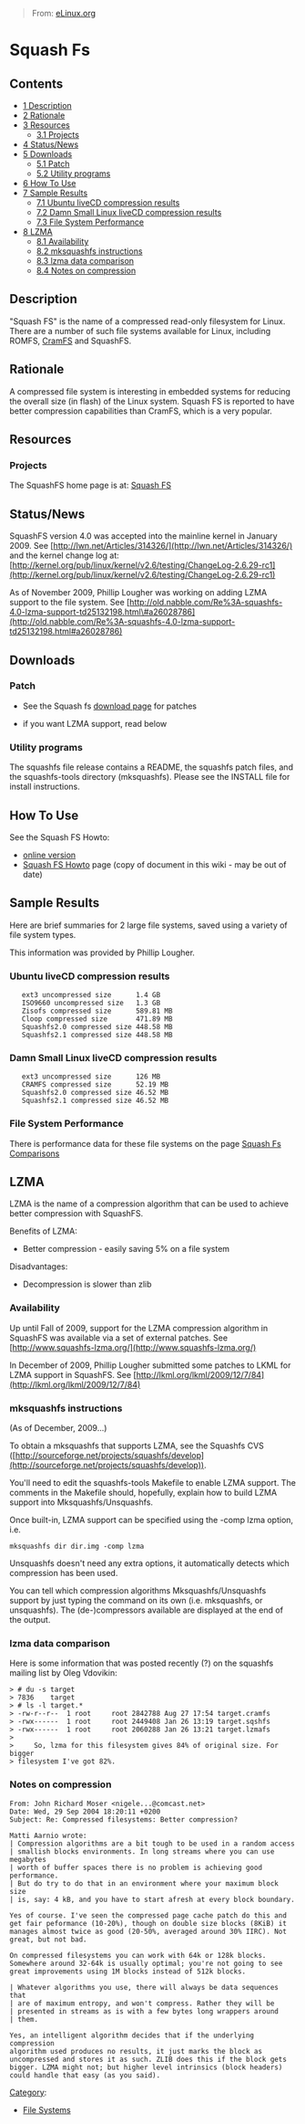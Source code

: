 > From: [eLinux.org](http://eLinux.org/Squash_Fs "http://eLinux.org/Squash_Fs")


# Squash Fs



## Contents

-   [1 Description](#description)
-   [2 Rationale](#rationale)
-   [3 Resources](#resources)
    -   [3.1 Projects](#projects)
-   [4 Status/News](#status-news)
-   [5 Downloads](#downloads)
    -   [5.1 Patch](#patch)
    -   [5.2 Utility programs](#utility-programs)
-   [6 How To Use](#how-to-use)
-   [7 Sample Results](#sample-results)
    -   [7.1 Ubuntu liveCD compression
        results](#ubuntu-livecd-compression-results)
    -   [7.2 Damn Small Linux liveCD compression
        results](#damn-small-linux-livecd-compression-results)
    -   [7.3 File System Performance](#file-system-performance)
-   [8 LZMA](#lzma)
    -   [8.1 Availability](#availability)
    -   [8.2 mksquashfs instructions](#mksquashfs-instructions)
    -   [8.3 lzma data comparison](#lzma-data-comparison)
    -   [8.4 Notes on compression](#notes-on-compression)

## Description

"Squash FS" is the name of a compressed read-only filesystem for Linux.
There are a number of such file systems available for Linux, including
ROMFS, [CramFS](http://eLinux.org/File_Systems#CramFS "File Systems") and SquashFS.

## Rationale

A compressed file system is interesting in embedded systems for reducing
the overall size (in flash) of the Linux system. Squash FS is reported
to have better compression capabilities than CramFS, which is a very
popular.

## Resources

### Projects

The SquashFS home page is at: [Squash
FS](http://squashfs.sourceforge.net/)

## Status/News

SquashFS version 4.0 was accepted into the mainline kernel in January
2009. See
[http://lwn.net/Articles/314326/](http://lwn.net/Articles/314326/) and
the kernel change log at:
[http://kernel.org/pub/linux/kernel/v2.6/testing/ChangeLog-2.6.29-rc1](http://kernel.org/pub/linux/kernel/v2.6/testing/ChangeLog-2.6.29-rc1)

As of November 2009, Phillip Lougher was working on adding LZMA support
to the file system. See
[http://old.nabble.com/Re%3A-squashfs-4.0-lzma-support-td25132198.html\#a26028786](http://old.nabble.com/Re%3A-squashfs-4.0-lzma-support-td25132198.html#a26028786)

## Downloads

### Patch

-   See the Squash fs [download
    page](http://sourceforge.net/project/showfiles.php?group_id=63835)
    for patches

-   if you want LZMA support, read below



### Utility programs

The squashfs file release contains a README, the squashfs patch files,
and the squashfs-tools directory (mksquashfs). Please see the INSTALL
file for install instructions.

## How To Use

See the Squash FS Howto:

-   [online version](http://artemio.net/projects/linuxdoc/squashfs)
-   [Squash FS Howto](http://eLinux.org/Squash_FS_Howto "Squash FS Howto") page (copy of
    document in this wiki - may be out of date)

## Sample Results

Here are brief summaries for 2 large file systems, saved using a variety
of file system types.

This information was provided by Phillip Lougher.

### Ubuntu liveCD compression results

       ext3 uncompressed size      1.4 GB
       ISO9660 uncompressed size   1.3 GB
       Zisofs compressed size      589.81 MB
       Cloop compressed size       471.89 MB
       Squashfs2.0 compressed size 448.58 MB
       Squashfs2.1 compressed size 448.58 MB

### Damn Small Linux liveCD compression results

       ext3 uncompressed size      126 MB
       CRAMFS compressed size      52.19 MB
       Squashfs2.0 compressed size 46.52 MB
       Squashfs2.1 compressed size 46.52 MB

### File System Performance

There is performance data for these file systems on the page [Squash Fs
Comparisons](http://eLinux.org/Squash_Fs_Comparisons "Squash Fs Comparisons")

## LZMA

LZMA is the name of a compression algorithm that can be used to achieve
better compression with SquashFS.

Benefits of LZMA:

-   Better compression - easily saving 5% on a file system

Disadvantages:

-   Decompression is slower than zlib

### Availability

Up until Fall of 2009, support for the LZMA compression algorithm in
SquashFS was available via a set of external patches. See
[http://www.squashfs-lzma.org/](http://www.squashfs-lzma.org/)

In December of 2009, Phillip Lougher submitted some patches to LKML for
LZMA support in SquashFS. See
[http://lkml.org/lkml/2009/12/7/84](http://lkml.org/lkml/2009/12/7/84)



### mksquashfs instructions

(As of December, 2009...)

To obtain a mksquashfs that supports LZMA, see the Squashfs CVS
([http://sourceforge.net/projects/squashfs/develop](http://sourceforge.net/projects/squashfs/develop)).

You'll need to edit the squashfs-tools Makefile to enable LZMA support.
The comments in the Makefile should, hopefully, explain how to build
LZMA support into Mksquashfs/Unsquashfs.

Once built-in, LZMA support can be specified using the -comp lzma
option, i.e.

    mksquashfs dir dir.img -comp lzma

Unsquashfs doesn't need any extra options, it automatically detects
which compression has been used.

You can tell which compression algorithms Mksquashfs/Unsquashfs support
by just typing the command on its own (i.e. mksquashfs, or unsquashfs).
The (de-)compressors available are displayed at the end of the output.



### lzma data comparison

Here is some information that was posted recently (?) on the squashfs
mailing list by Oleg Vdovikin:

    > # du -s target
    > 7836    target
    > # ls -l target.*
    > -rw-r--r--  1 root     root 2842788 Aug 27 17:54 target.cramfs
    > -rwx------  1 root     root 2449408 Jan 26 13:19 target.sqshfs
    > -rwx------  1 root     root 2060288 Jan 26 13:21 target.lzmafs
    >
    >     So, lzma for this filesystem gives 84% of original size. For bigger
    > filesystem I've got 82%.



### Notes on compression

    From: John Richard Moser <nigele...@comcast.net>
    Date: Wed, 29 Sep 2004 18:20:11 +0200
    Subject: Re: Compressed filesystems: Better compression?

    Matti Aarnio wrote:
    | Compression algorithms are a bit tough to be used in a random access
    | smallish blocks environments. In long streams where you can use megabytes
    | worth of buffer spaces there is no problem is achieving good performance.
    | But do try to do that in an environment where your maximum block size
    | is, say: 4 kB, and you have to start afresh at every block boundary.

    Yes of course. I've seen the compressed page cache patch do this and
    get fair peformance (10-20%), though on double size blocks (8KiB) it
    manages almost twice as good (20-50%, averaged around 30% IIRC). Not
    great, but not bad.

    On compressed filesystems you can work with 64k or 128k blocks.
    Somewhere around 32-64k is usually optimal; you're not going to see
    great improvements using 1M blocks instead of 512k blocks.

    | Whatever algorithms you use, there will always be data sequences that
    | are of maximum entropy, and won't compress. Rather they will be
    | presented in streams as is with a few bytes long wrappers around
    | them.

    Yes, an intelligent algorithm decides that if the underlying compression
    algorithm used produces no results, it just marks the block as
    uncompressed and stores it as such. ZLIB does this if the block gets
    bigger. LZMA might not; but higher level intrinsics (block headers)
    could handle that easy (as you said).


[Category](http://eLinux.org/Special:Categories "Special:Categories"):

-   [File Systems](http://eLinux.org/Category:File_Systems "Category:File Systems")

